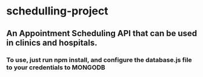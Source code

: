 # schedulling-project
## An Appointment Scheduling API that can be used in clinics and hospitals.


### To use, just run npm install, and configure the database.js file to your credentials to MONGODB
